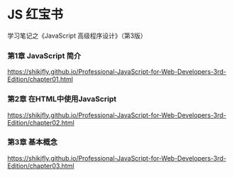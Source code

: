 # JS 红宝书
学习笔记之《JavaScript 高级程序设计》（第3版）

### 第1章 JavaScript 简介  
https://shikjfly.github.io/Professional-JavaScript-for-Web-Developers-3rd-Edition/chapter01.html

### 第2章 在HTML中使用JavaScript 
https://shikjfly.github.io/Professional-JavaScript-for-Web-Developers-3rd-Edition/chapter02.html

### 第3章 基本概念
https://shikjfly.github.io/Professional-JavaScript-for-Web-Developers-3rd-Edition/chapter03.html


